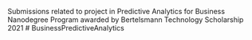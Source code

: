 Submissions related to project in Predictive Analytics for Business Nanodegree Program awarded by Bertelsmann Technology Scholarship 2021 # BusinessPredictiveAnalytics
